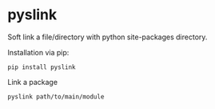 # pyslink

Soft link a file/directory with python site-packages directory.

Installation via pip:
    
    pip install pyslink
    
Link a package

    pyslink path/to/main/module

